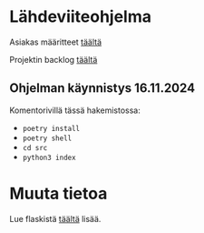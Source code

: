 # Lähdeviiteohjelma
Asiakas määritteet [täältä](https://ohjelmistotuotanto-hy.github.io/speksi/)

Projektin backlog [täältä](https://docs.google.com/spreadsheets/d/1kT_Y4y7KcN3mlNamRc5pwhnNV9R3p1UBAP4W0XShYLs/edit?usp=sharing)

## Ohjelman käynnistys 16.11.2024
Komentorivillä tässä hakemistossa:
- `poetry install`
- `poetry shell`
- `cd src`
- `python3 index`

# Muuta tietoa

Lue flaskistä [täältä](https://ohjelmistotuotanto-hy.github.io/flask/) lisää.

